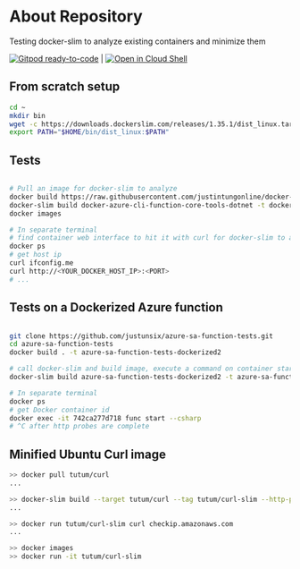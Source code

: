 # About Repository

Testing docker-slim to analyze existing containers and minimize them

[![Gitpod ready-to-code](https://img.shields.io/badge/Gitpod-ready--to--code-blue?logo=gitpod)](https://gitpod.io/#https://github.com/justunsix/docker-slim-tests) |
[![Open in Cloud Shell](https://gstatic.com/cloudssh/images/open-btn.svg)](https://ssh.cloud.google.com/cloudshell/editor?cloudshell_git_repo=https%3A%2F%2Fgithub.com%2Fjustintungonline%2Fdocker-slim-tests)

## From scratch setup

```sh
cd ~
mkdir bin
wget -c https://downloads.dockerslim.com/releases/1.35.1/dist_linux.tar.gz -O - | tar -xz -C ~/bin
export PATH="$HOME/bin/dist_linux:$PATH"
```

## Tests

```sh

# Pull an image for docker-slim to analyze
docker build https://raw.githubusercontent.com/justintungonline/docker-azure-cli-function-core-tools-dotnet/main/Dockerfile -t docker-azure-cli-function-core-tools-dotnet
docker-slim build docker-azure-cli-function-core-tools-dotnet -t docker-azure-cli-function-core-tools-dotnet-slim
docker images

# In separate terminal
# find container web interface to hit it with curl for docker-slim to analyze
docker ps
# get host ip
curl ifconfig.me
curl http://<YOUR_DOCKER_HOST_IP>:<PORT>
# ...

```

## Tests on a Dockerized Azure function

```sh

git clone https://github.com/justunsix/azure-sa-function-tests.git
cd azure-sa-function-tests
docker build . -t azure-sa-function-tests-dockerized2

# call docker-slim and build image, execute a command on container start up, probe with get as localhost:port/api.HttpExample, wait for a timeout before stopping the container
docker-slim build azure-sa-function-tests-dockerized2 -t azure-sa-function-tests-dockerized2-slim --http-probe-cmd /api/HttpExample --exec "func start --csharp" --continue-after timeout

# In separate terminal
docker ps
# get Docker container id
docker exec -it 742ca277d718 func start --csharp
# ^C after http probes are complete

```

## Minified Ubuntu Curl image

```sh
>> docker pull tutum/curl
...

>> docker-slim build --target tutum/curl --tag tutum/curl-slim --http-probe=false --exec "curl checkip.amazonaws.com"
...

>> docker run tutum/curl-slim curl checkip.amazonaws.com
...

>> docker images
>> docker run -it tutum/curl-slim
